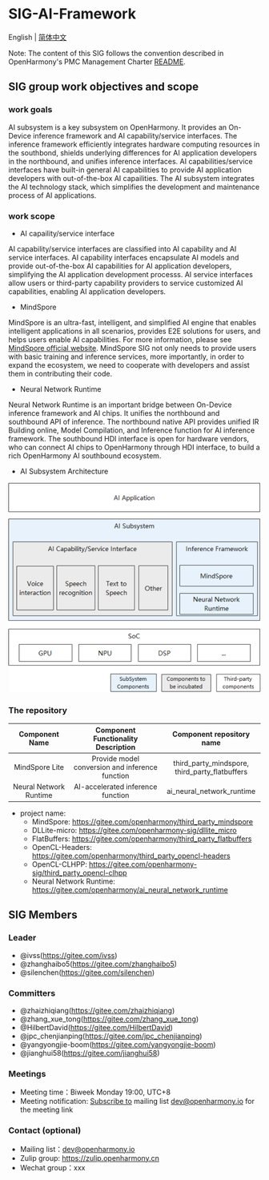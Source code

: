 # SIG-AI-Framework

English | [简体中文](./sig-ai-framework_cn.md)

Note: The content of this SIG follows the convention described in OpenHarmony's PMC Management Charter [README](/zh/pmc.md).

## SIG group work objectives and scope

### work goals

AI subsystem is a key subsystem on OpenHarmony. It provides an On-Device inference framework and AI capability/service interfaces. The inference framework efficiently integrates hardware computing resources in the southbond, shields underlying differences for AI application developers in the northbound, and unifies inference interfaces. AI capabilities/service interfaces have built-in general AI capabilities to provide AI application developers with out-of-the-box AI capailities. The AI subsystem integrates the AI technology stack, which simplifies the development and maintenance process of AI applications.

### work scope


- AI capaility/service interface

AI capability/service interfaces are classified into AI capability and AI service interfaces. AI capability interfaces encapsulate AI models and provide out-of-the-box AI capabilities for AI application developers, simplifying the AI application development processs. AI service interfaces allow users or third-party capability providers to service customized AI capabilities, enabling AI application developers.

- MindSpore

MindSpore is an ultra-fast, intelligent, and simplified AI engine that enables intelligent applications in all scenarios, provides E2E solutions for users, and helps users enable AI capabilities. For more information, please see [MindSpore official website](https://www.mindspore.cn/lite). MindSpore SIG not only needs to provide users with basic training and inference services, more importantly, in order to expand the ecosystem, we need to cooperate with developers and assist them in contributing their code.

- Neural Network Runtime

Neural Network Runtime is an important bridge between On-Device inference framework and AI chips. It unifies the northbound and southbound API of inference. The northbound native API provides unified IR Building online, Model Compilation, and Inference function for AI inference framework. The southbound HDI interface is open for hardware vendors, who can connect AI chips to OpenHarmony through HDI interface, to build a rich OpenHarmony AI southbound ecosystem. 

- AI Subsystem Architecture

![figures/ai-framework-arch-en.png](figures/ai-framework-arch-en.png)

### The repository
| Component Name |       Component Functionality Description       |             Component repository name             |
| :------------: | :---------------------------------------------: | :-----------------------------------------------: |
| MindSpore Lite | Provide model conversion and inference function | third_party_mindspore,<br>third_party_flatbuffers|
| Neural Network Runtime | AI-accelerated inference function | ai_neural_network_runtime |
- project name:
  - MindSpore: https://gitee.com/openharmony/third_party_mindspore
  - DLLite-micro: https://gitee.com/openharmony-sig/dllite_micro
  - FlatBuffers: https://gitee.com/openharmony/third_party_flatbuffers
  - OpenCL-Headers: https://gitee.com/openharmony/third_party_opencl-headers
  - OpenCL-CLHPP: https://gitee.com/openharmony-sig/third_party_opencl-clhpp
  - Neural Network Runtime: https://gitee.com/openharmony/ai_neural_network_runtime

## SIG Members

### Leader

- @ivss(https://gitee.com/ivss)
- @zhanghaibo5(https://gitee.com/zhanghaibo5)
- @silenchen(https://gitee.com/silenchen)

### Committers

- @zhaizhiqiang(https://gitee.com/zhaizhiqiang)
- @zhang_xue_tong(https://gitee.com/zhang_xue_tong)
- @HilbertDavid(https://gitee.com/HilbertDavid)
- @jpc_chenjianping(https://gitee.com/jpc_chenjianping)
- @yangyongjie-boom(https://gitee.com/yangyongjie-boom)
- @jianghui58(https://gitee.com/jianghui58)

 ### Meetings
 - Meeting time：Biweek Monday 19:00, UTC+8
 - Meeting notification: [Subscribe to](https://lists.openatom.io/postorius/lists/dev.openharmony.io) mailing list dev@openharmony.io for the meeting link

### Contact (optional)

- Mailing list：dev@openharmony.io
- Zulip group: https://zulip.openharmony.cn
- Wechat group：xxx
